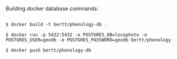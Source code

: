 Building docker database commands:

```

$ docker build -t bertt/phenology-db .

$ docker run -p 5432:5432 -e POSTGRES_DB=locophoto -e POSTGRES_USER=geodb -e POSTGRES_PASSWORD=geodb bertt/phenology

$ docker push bertt/phenology-db

```


